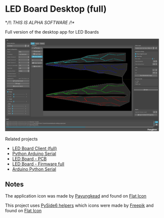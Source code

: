 # LED Board Desktop (full)

**/!\ THIS IS ALPHA SOFTWARE /!\** 

Full version of the desktop app for LED Boards

![Main Window](main-window.png)

Related projects

- [LED Board Client (full)](https://github.com/MrFrangipane/ledboard-client-full)
- [Python Arduino Serial](https://github.com/MrFrangipane/python-arduino-serial)
- [LED Board - PCB](https://github.com/MrFrangipane/ledboard-pcb)
- [LED Board - Firmware full](https://github.com/MrFrangipane/ledboard-firmware-full)
- [Arduino Python Serial](https://github.com/MrFrangipane/arduino-python-serial)

## Notes

The application icon was made by [Payungkead](https://www.flaticon.com/authors/payungkead) and found on [Flat Icon](https://www.flaticon.com)

This project uses [PySide6 helpers](https://github.com/MrFrangipane/pyside6-helpers) which icons were made by [Freepik](https://www.freepik.com/) and found on [Flat Icon](https://www.flaticon.com)
